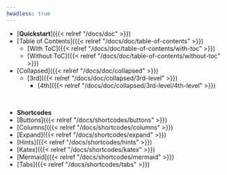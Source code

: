 ```yaml
---
headless: true
---
```


- [**Quickstart**]({{< relref "/docs/doc" >}})
- [Table of Contents]({{< relref "/docs/doc/table-of-contents" >}})
  - [With ToC]({{< relref "/docs/doc/table-of-contents/with-toc" >}})
  - [Without ToC]({{< relref "/docs/doc/table-of-contents/without-toc" >}})
- [Collapsed]({{< relref "/docs/doc/collapsed" >}})
  - [3rd]({{< relref "/docs/doc/collapsed/3rd-level" >}})
    - [4th]({{< relref "/docs/doc/collapsed/3rd-level/4th-level" >}})
<br />

- **Shortcodes**
- [Buttons]({{< relref "/docs/shortcodes/buttons" >}})
- [Columns]({{< relref "/docs/shortcodes/columns" >}})
- [Expand]({{< relref "/docs/shortcodes/expand" >}})
- [Hints]({{< relref "/docs/shortcodes/hints" >}})
- [Katex]({{< relref "/docs/shortcodes/katex" >}})
- [Mermaid]({{< relref "/docs/shortcodes/mermaid" >}})
- [Tabs]({{< relref "/docs/shortcodes/tabs" >}})
<br />
